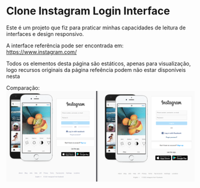 # Clone Instagram Login Interface

Este é um projeto que fiz para praticar minhas capacidades de leitura de interfaces e design responsivo.

A interface referência pode ser encontrada em:
https://www.instagram.com/

Todos os elementos desta página são estáticos, apenas para visualização, logo recursos originais da página refeência podem não estar disponíveis nesta

Comparação:
![Image](https://raw.githubusercontent.com/costabeto/instagram-login/master/img/Clone%20Comparison.png)
